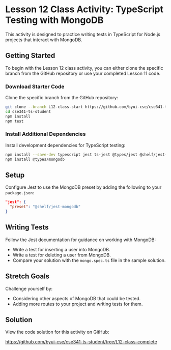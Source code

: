 # Lesson 12 Class Activity: TypeScript Testing with MongoDB

This activity is designed to practice writing tests in TypeScript for Node.js projects that interact with MongoDB.

## Getting Started

To begin with the Lesson 12 class activity, you can either clone the specific branch from the GitHub repository or use your completed Lesson 11 code.

### Download Starter Code

Clone the specific branch from the GitHub repository:

```bash
git clone --branch L12-class-start https://github.com/byui-cse/cse341-ts-student.git
cd cse341-ts-student
npm install
npm test
```

### Install Additional Dependencies

Install development dependencies for TypeScript testing:

```bash
npm install --save-dev typescript jest ts-jest @types/jest @shelf/jest-mongodb
npm install @types/mongodb
```

## Setup

Configure Jest to use the MongoDB preset by adding the following to your `package.json`:

```json
"jest": {
  "preset": "@shelf/jest-mongodb"
}
```

## Writing Tests

Follow the Jest documentation for guidance on working with MongoDB:

- Write a test for inserting a user into MongoDB.
- Write a test for deleting a user from MongoDB.
- Compare your solution with the `mongo.spec.ts` file in the sample solution.

## Stretch Goals

Challenge yourself by:

- Considering other aspects of MongoDB that could be tested.
- Adding more routes to your project and writing tests for them.

## Solution

View the code solution for this activity on GitHub:

https://github.com/byui-cse/cse341-ts-student/tree/L12-class-complete



